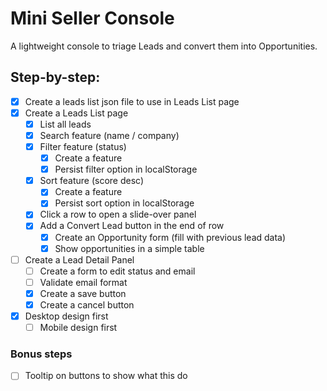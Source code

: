 # Mini Seller Console

A lightweight console to triage Leads and convert them into Opportunities.

## Step-by-step:

- [x] Create a leads list json file to use in Leads List page
- [x] Create a Leads List page
  - [x] List all leads
  - [x] Search feature (name / company)
  - [x] Filter feature (status)
    - [x] Create a feature
    - [x] Persist filter option in localStorage
  - [x] Sort feature (score desc)
    - [x] Create a feature
    - [x] Persist sort option in localStorage
  - [x] Click a row to open a slide-over panel
  - [x] Add a Convert Lead button in the end of row
    - [x] Create an Opportunity form (fill with previous lead data)
    - [x] Show opportunities in a simple table
- [ ] Create a Lead Detail Panel
  - [ ] Create a form to edit status and email
  - [ ] Validate email format
  - [x] Create a save button
  - [x] Create a cancel button
- [x] Desktop design first
  - [ ] Mobile design first

### Bonus steps

- [ ] Tooltip on buttons to show what this do
